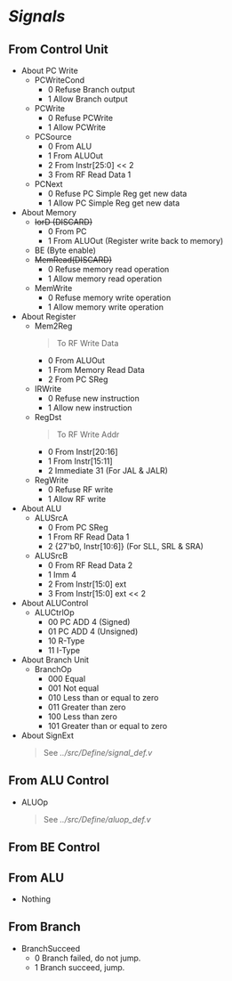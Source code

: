 # *Signals*

## From Control Unit

- About PC Write
    - PCWriteCond
        - 0 Refuse Branch output
        - 1 Allow Branch output
    - PCWrite
        - 0 Refuse PCWrite
        - 1 Allow PCWrite
    - PCSource
        - 0 From ALU
        - 1 From ALUOut
        - 2 From Instr[25:0] << 2
        - 3 From RF Read Data 1
    - PCNext
        - 0 Refuse PC Simple Reg get new data
        - 1 Allow PC Simple Reg get new data
- About Memory
    - <del>IorD (DISCARD)</del>
        - 0 From PC
        - 1 From ALUOut (Register write back to memory)
    - BE (Byte enable)
    - <del>MemRead(DISCARD)</del>
        - 0 Refuse memory read operation
        - 1 Allow memory read operation
    - MemWrite
        - 0 Refuse memory write operation
        - 1 Allow memory write operation
- About Register
    - Mem2Reg
        > To RF Write Data
        - 0 From ALUOut
        - 1 From Memory Read Data
        - 2 From PC SReg
    - IRWrite
        - 0 Refuse new instruction
        - 1 Allow new instruction
    - RegDst
        > To RF Write Addr
        - 0 From Instr[20:16]
        - 1 From Instr[15:11]
        - 2 Immediate 31 (For JAL & JALR)
    - RegWrite
        - 0 Refuse RF write
        - 1 Allow RF write
- About ALU
    - ALUSrcA
        - 0 From PC SReg
        - 1 From RF Read Data 1
        - 2 {27'b0, Instr[10:6]} (For SLL, SRL & SRA)
    - ALUSrcB
        - 0 From RF Read Data 2
        - 1 Imm 4
        - 2 From Instr[15:0] ext
        - 3 From Instr[15:0] ext << 2
- About ALUControl
    - ALUCtrlOp
        - 00 PC ADD 4 (Signed)
        - 01 PC ADD 4 (Unsigned)
        - 10 R-Type
        - 11 I-Type
- About Branch Unit
    - BranchOp
        - 000 Equal
        - 001 Not equal
        - 010 Less than or equal to zero
        - 011 Greater than zero
        - 100 Less than zero
        - 101 Greater than or equal to zero
- About SignExt
    > See *../src/Define/signal_def.v*

## From ALU Control

- ALUOp
    > See *../src/Define/aluop_def.v*

## From BE Control

## From ALU

- Nothing

## From Branch

- BranchSucceed
    - 0 Branch failed, do not jump.
    - 1 Branch succeed, jump.
